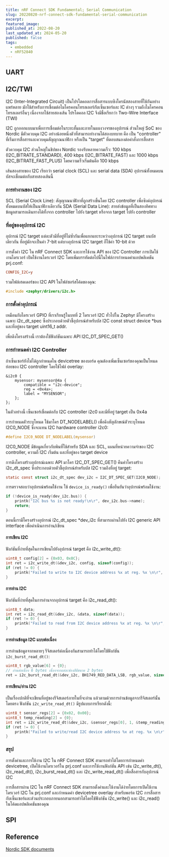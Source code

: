 ```yaml
---
title: nRF Connect SDK Fundamental; Serial Communication
slug: 20220820-nrf-connect-sdk-fundamental-serial-communication
excerpt:
featured_image:
published_at: 2022-08-20
last_updated_at: 2024-05-20
published: false
tags:
  - embedded
  - nRF52840
---
```


## UART

## I2C/TWI

I2C (Inter-Integrated Circuit) เป็นโปรโตคอลการสื่อสารแบบซิงโครนัสสองสายที่ใช้กันอย่างแพร่หลาย มักใช้สำหรับการเชื่อมต่อไมโครคอนโทรลเลอร์กับเซ็นเซอร์และ IC ต่างๆ รวมถึงไมโครคอนโทรลเลอร์อื่นๆ เนื่องจากใช้สายสองเส้น โปรโตคอล I2C จึงมีชื่อเรียกว่า Two-Wire Interface (TWI)

I2C ถูกออกแบบมาเพื่อการเชื่อมต่อในระยะสั้นและภายในแผงวงจรของอุปกรณ์ ส่วนใหญ่ SoC ของ Nordic มีตัวควบคุม I2C อย่างน้อยหนึ่งตัวที่สามารถทำงานได้สองบทบาท คือ เป็น "controller" ที่เริ่มการสื่อสารและควบคุมสัญญาณนาฬิกา หรือเป็น "target" ที่ตอบสนองต่อคำสั่งการสื่อสาร

ตัวควบคุม I2C ส่วนใหญ่ในชิปของ Nordic รองรับหลายความเร็ว: 100 kbps (I2C_BITRATE_STANDARD), 400 kbps (I2C_BITRATE_FAST) และ 1000 kbps (I2C_BITRATE_FAST_PLUS) โดยความเร็วเริ่มต้นคือ 100 kbps

เส้นสองสายของ I2C เรียกว่า serial clock (SCL) และ serial data (SDA) อุปกรณ์ทั้งหมดบนบัสจะเชื่อมต่อกับสายสองเส้นนี้

### การทำงานของ I2C
SCL (Serial Clock Line): สัญญาณนาฬิกาที่ถูกสร้างขึ้นโดย I2C controller เพื่อซิงค์อุปกรณ์ทั้งหมดบนบัสให้เป็นนาฬิกาเดียวกัน
SDA (Serial Data Line): สายส่งข้อมูลที่เป็นสองทิศทาง ข้อมูลสามารถเดินทางได้ทั้งจาก controller ไปยัง target หรือจาก target ไปยัง controller

### ที่อยู่ของอุปกรณ์ I2C
อุปกรณ์ I2C target แต่ละตัวมีที่อยู่ที่ไม่ซ้ำกันเพื่อแยกแยะระหว่างอุปกรณ์ I2C target บนบัสเดียวกัน ที่อยู่มักจะเป็นค่า 7-bit แต่บางอุปกรณ์ I2C target ก็ใช้ค่า 10-bit ด้วย

การตั้งค่า I2C ใน nRF Connect SDK และการใช้งาน API ของ I2C Controller
การเปิดใช้งานไดรเวอร์
เปิดใช้งานไดรเวอร์ I2C โดยเพิ่มบรรทัดต่อไปนี้ในไฟล์การกำหนดค่าแอปพลิเคชัน prj.conf:

```conf
CONFIG_I2C=y
```

รวมไฟล์เฮดเดอร์ของ I2C API ในไฟล์ซอร์สโค้ดของคุณ:

```c
#include <zephyr/drivers/i2c.h>
```

### การตั้งค่าอุปกรณ์
เหมือนกับไดรเวอร์ GPIO ที่เราเรียนรู้ในบทที่ 2 ไดรเวอร์ I2C ทั่วไปใน Zephyr มีโครงสร้างเฉพาะ i2c_dt_spec ซึ่งประกอบด้วยตัวชี้อุปกรณ์สำหรับบัส I2C const struct device *bus และที่อยู่ของ target uint16_t addr.

เพื่อดึงโครงสร้างนี้ เราต้องใช้ฟังก์ชันเฉพาะ API I2C_DT_SPEC_GET()

### การกำหนดค่า I2C Controller
ถ้าเซ็นเซอร์ยังไม่ได้ถูกกำหนดใน devicetree ของบอร์ด คุณต้องเพิ่มเซ็นเซอร์ของคุณเป็นโหนดย่อยของ I2C controller โดยใช้ไฟล์ overlay:

```dts
&i2c0 {
    mysensor: mysensor@4a {
        compatible = "i2c-device";
        reg = <0x4a>;
        label = "MYSENSOR";
    };
};
```

ในตัวอย่างนี้ เซ็นเซอร์เชื่อมต่อกับ I2C controller i2c0 และมีที่อยู่ target เป็น 0x4a

การกำหนดตัวระบุโหนด
ใช้มาโคร DT_NODELABEL() เพื่อดึงสัญลักษณ์ตัวระบุโหนด I2C0_NODE ซึ่งจะแทน I2C hardware controller i2c0:

```c
#define I2C0_NODE DT_NODELABEL(mysensor)
```

I2C0_NODE มีข้อมูลเกี่ยวกับพินที่ใช้สำหรับ SDA และ SCL, แผนที่หน่วยความจำของ I2C controller, ความถี่ I2C เริ่มต้น และที่อยู่ของ target device

การดึงโครงสร้างอุปกรณ์เฉพาะ API
มาโคร I2C_DT_SPEC_GET() คืนค่าโครงสร้าง i2c_dt_spec ซึ่งประกอบด้วยตัวชี้อุปกรณ์สำหรับบัส I2C รวมถึงที่อยู่ target:

```c
static const struct i2c_dt_spec dev_i2c = I2C_DT_SPEC_GET(I2C0_NODE);
```

การตรวจสอบว่าอุปกรณ์พร้อมใช้งาน
ใช้ `device_is_ready()` เพื่อยืนยันว่าอุปกรณ์พร้อมใช้งาน:

```c
if (!device_is_ready(dev_i2c.bus)) {
    printk("I2C bus %s is not ready!\n\r", dev_i2c.bus->name);
    return;
}
```

ตอนนี้เรามีโครงสร้างอุปกรณ์ i2c_dt_spec *dev_i2c ที่สามารถผ่านไปยัง I2C generic API interface เพื่อดำเนินการอ่าน/เขียน

#### การเขียน I2C
ฟังก์ชันที่ง่ายที่สุดในการเขียนไปยังอุปกรณ์ target คือ i2c_write_dt():

```c
uint8_t config[2] = {0x03, 0x8C};
int ret = i2c_write_dt(&dev_i2c, config, sizeof(config));
if (ret != 0) {
    printk("Failed to write to I2C device address %x at reg. %x \n\r", dev_i2c.addr, config[0]);
}
```

#### การอ่าน I2C
ฟังก์ชันที่ง่ายที่สุดในการอ่านจากอุปกรณ์ target คือ i2c_read_dt():

```c
uint8_t data;
int ret = i2c_read_dt(&dev_i2c, &data, sizeof(data));
if (ret != 0) {
    printk("Failed to read from I2C device address %x at reg. %x \n\r", dev_i2c.addr, config[0]);
}
```

#### การอ่านข้อมูล I2C แบบต่อเนื่อง
การอ่านข้อมูลจากหลายๆ รีจิสเตอร์ต่อเนื่องกันสามารถทำได้โดยใช้ฟังก์ชัน `i2c_burst_read_dt()`:

```c
uint8_t rgb_value[6] = {0};
// อ่านต่อเนื่อง 6 bytes เนื่องจากแต่ละช่องสีมีขนาด 2 bytes
ret = i2c_burst_read_dt(&dev_i2c, BH1749_RED_DATA_LSB, rgb_value, sizeof(rgb_value));
```

#### การเขียน/อ่าน I2C
เป็นเรื่องปกติที่จะเขียนที่อยู่ของรีจิสเตอร์ภายในที่จะอ่าน แล้วตามด้วยการอ่านข้อมูลจากรีจิสเตอร์นั้นโดยตรง ฟังก์ชัน `i2c_write_read_dt()` มีรูปแบบการเรียกดังนี้:

```c
uint8_t sensor_regs[2] = {0x02, 0x00};
uint8_t temp_reading[2] = {0};
int ret = i2c_write_read_dt(&dev_i2c, &sensor_regs[0], 1, &temp_reading[0], 1);
if (ret != 0) {
    printk("Failed to write/read I2C device address %x at reg. %x \n\r", dev_i2c.addr, sensor_regs[0]);
}
```

### สรุป
การตั้งค่าและการใช้งาน I2C ใน nRF Connect SDK สามารถทำได้โดยการกำหนดค่า devicetree, เปิดใช้งานไดรเวอร์ใน prj.conf และการใช้งานฟังก์ชัน API เช่น i2c_write_dt(), i2c_read_dt(), i2c_burst_read_dt() และ i2c_write_read_dt() เพื่อสื่อสารกับอุปกรณ์ I2C

การสื่อสารผ่าน I2C ใน nRF Connect SDK สามารถตั้งค่าและใช้งานได้ง่ายโดยการเปิดใช้งานไดรเวอร์ I2C ใน prj.conf และกำหนดค่า devicetree overlay สำหรับพอร์ต I2C การสื่อสารกับเซ็นเซอร์และส่วนประกอบภายนอกสามารถทำได้โดยใช้ฟังก์ชัน i2c_write() และ i2c_read() ในโค้ดแอปพลิเคชันของคุณ

## SPI

## Reference
[Nordic SDK documents](https://docs.nordicsemi.com/bundle/ncs-latest/page/nrf/index.html)
